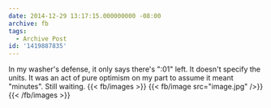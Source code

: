 ```yaml
---
date: 2014-12-29 13:17:15.000000000 -08:00
archive: fb
tags: 
  - Archive Post
id: '1419887835'
---
```


In my washer's defense, it only says there's ":01" left. It doesn't specify the units. It was an act of pure optimism on my part to assume it meant "minutes". Still waiting.
{{< fb/images >}}
{{< fb/image src="image.jpg" />}}
{{< /fb/images >}}
